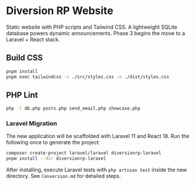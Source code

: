 # Diversion RP Website

Static website with PHP scripts and Tailwind CSS. A lightweight SQLite database powers dynamic announcements. Phase 3 begins the move to a Laravel + React stack.

## Build CSS
```bash
pnpm install
pnpm exec tailwindcss -i ./src/styles.css -o ./dist/styles.css
```

## PHP Lint
```bash
php -l db.php posts.php send_email.php showcase.php
```

### Laravel Migration
The new application will be scaffolded with Laravel 11 and React 18. Run the following once to generate the project:
```bash
composer create-project laravel/laravel diversionrp-laravel
pnpm install --dir diversionrp-laravel
```
After installing, execute Laravel tests with `php artisan test` inside the new directory. See `Conversion.md` for detailed steps.
